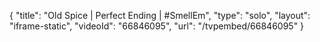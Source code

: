 {
    "title": "Old Spice | Perfect Ending | #SmellEm",
    "type": "solo",
    "layout": "iframe-static",
    "videoId": "66846095",
    "url": "\/tvpembed\/66846095"
}